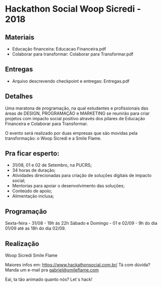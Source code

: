 # Hackathon Social Woop Sicredi - 2018

## Materiais
- Educação financeira: Educacao Financeira.pdf
- Colaborar para transformar: Colaborar para Transformar.pdf

## Entregas
- Arquivo descrevendo checkpoint e entregas: Entregas.pdf

## Detalhes

Uma maratona de programação, na qual estudantes e profissionais das áreas de DESIGN, PROGRAMAÇÃO e MARKETING se reunirão para criar projetos com impacto social positivo através dos pilares de Educação Financeira e Colaborar para Transformar.

O evento será realizado por duas empresas que são movidas pela transformação: o Woop Sicredi e a Smile Flame.

## Pra ficar esperto:

- 31/08, 01 e 02 de Setembro, na PUCRS;
- 34 horas de duração;
- Atividades direcionadas para criação de soluções digitais de impacto social;
- Mentorias para apoiar o desenvolvimento das soluções;
- Conteúdo de apoio; 
- Alimentação inclusa;

## Programação

Sexta-feira - 31/08 - 19h ás 22h
Sábado e Domingo - 01 e 02/09 - 9h do dia 01/09 até as 18h do dia 02/09.

## Realização

Woop Sicredi
Smile Flame

Maiores infos em: https://www.hackathonsocial.com.br/
Tá com dúvida? Manda um e-mail pra gabriel@smileflame.com

Eaí, ta tão animado quanto nós? Let´s hack!
